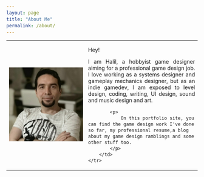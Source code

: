 ```yaml
---
layout: page
title: "About Me"
permalink: /about/
---
```

<style>
        p {
            text-align: justify;
        }
</style>
	
<table border="0" cellspacing="0" cellpadding="10">
    <tr>
        <td>
            <img src="/assets/aboutme.jpg" alt="About Me Image" width="1666">
        </td>
        <td>
			<p>
				Hey!
			</p>
            <p>
                I am Halil, a hobbyist game designer aiming for a professional game design job. 
                I love working as a systems designer and gameplay mechanics designer, 
                but as an indie gamedev, I am exposed to level design, coding, writing, 
                UI design, sound and music design and art.
            </p>
			
			<p>
				On this portfolio site, you can find the game design work I've done so far, my professional resume,a blog about my game design ramblings and some other stuff too.
			</p>
        </td>
    </tr>
</table>